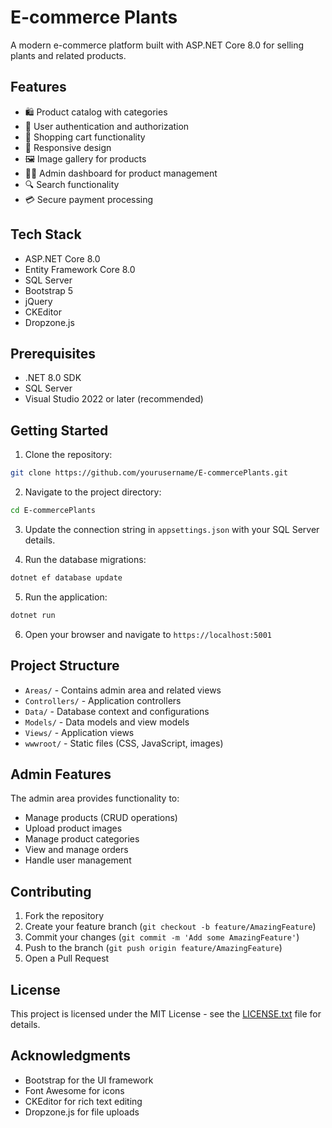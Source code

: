 # E-commerce Plants

A modern e-commerce platform built with ASP.NET Core 8.0 for selling plants and related products.

## Features

- 🛍️ Product catalog with categories
- 👤 User authentication and authorization
- 🛒 Shopping cart functionality
- 📱 Responsive design
- 🖼️ Image gallery for products
- 👨‍💼 Admin dashboard for product management
- 🔍 Search functionality
- 💳 Secure payment processing

## Tech Stack

- ASP.NET Core 8.0
- Entity Framework Core 8.0
- SQL Server
- Bootstrap 5
- jQuery
- CKEditor
- Dropzone.js

## Prerequisites

- .NET 8.0 SDK
- SQL Server
- Visual Studio 2022 or later (recommended)

## Getting Started

1. Clone the repository:
```bash
git clone https://github.com/yourusername/E-commercePlants.git
```

2. Navigate to the project directory:
```bash
cd E-commercePlants
```

3. Update the connection string in `appsettings.json` with your SQL Server details.

4. Run the database migrations:
```bash
dotnet ef database update
```

5. Run the application:
```bash
dotnet run
```

6. Open your browser and navigate to `https://localhost:5001`

## Project Structure

- `Areas/` - Contains admin area and related views
- `Controllers/` - Application controllers
- `Data/` - Database context and configurations
- `Models/` - Data models and view models
- `Views/` - Application views
- `wwwroot/` - Static files (CSS, JavaScript, images)

## Admin Features

The admin area provides functionality to:
- Manage products (CRUD operations)
- Upload product images
- Manage product categories
- View and manage orders
- Handle user management

## Contributing

1. Fork the repository
2. Create your feature branch (`git checkout -b feature/AmazingFeature`)
3. Commit your changes (`git commit -m 'Add some AmazingFeature'`)
4. Push to the branch (`git push origin feature/AmazingFeature`)
5. Open a Pull Request

## License

This project is licensed under the MIT License - see the [LICENSE.txt](LICENSE.txt) file for details.

## Acknowledgments

- Bootstrap for the UI framework
- Font Awesome for icons
- CKEditor for rich text editing
- Dropzone.js for file uploads